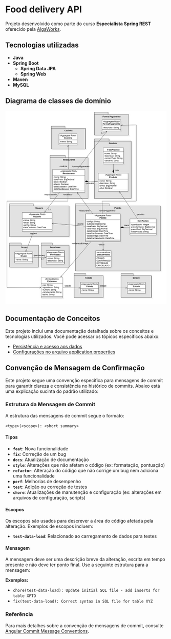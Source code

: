 # Food delivery API
Projeto desenvolvido como parte do curso **Especialista Spring REST** oferecido pela [AlgaWorks](https://www.algaworks.com).

## Tecnologias utilizadas

- **Java** 
- **Spring Boot**
    - **Spring Data JPA**
    - **Spring Web**
- **Maven** 
- **MySQL**

## Diagrama de classes de domínio

<img src="docs/images/domain-classes-diagram.jpg" alt="Diagrama de classes de domínio" width="980"/>


## Documentação de Conceitos

Este projeto inclui uma documentação detalhada sobre os conceitos e tecnologias utilizados. Você pode acessar os tópicos específicos abaixo:

- [Persistência e acesso aos dados](docs/persistence-and-database-access.md)
- [Configurações no arquivo application.properties](docs/application-properties-file.md)


## Convenção de Mensagem de Confirmação

Este projeto segue uma convenção específica para mensagens de commit para garantir clareza e consistência no histórico de commits. Abaixo está uma explicação sucinta do padrão utilizado:


### Estrutura da Mensagem de Commit

A estrutura das mensagens de commit segue o formato:

```<type>(<scope>): <short summary>```

#### Tipos

- **`feat`**: Nova funcionalidade
- **`fix`**: Correção de um bug
- **`docs`**: Atualização de documentação
- **`style`**: Alterações que não afetam o código (ex: formatação, pontuação)
- **`refactor`**: Alteração do código que não corrige um bug nem adiciona uma funcionalidade
- **`perf`**: Melhorias de desempenho
- **`test`**: Adição ou correção de testes
- **`chore`**: Atualizações de manutenção e configuração (ex: alterações em arquivos de configuração, scripts)

#### Escopos

Os escopos são usados para descrever a área do código afetada pela alteração. Exemplos de escopos incluem:

- **`test-data-load`**: Relacionado ao carregamento de dados para testes

#### Mensagem

A mensagem deve ser uma descrição breve da alteração, escrita em tempo presente e não deve ter ponto final. Use a seguinte estrutura para a mensagem:


**Exemplos:**

- `chore(test-data-load): Update initial SQL file - add inserts for table XPTO`
- `fix(test-data-load): Correct syntax in SQL file for table XYZ`

### Referência

Para mais detalhes sobre a convenção de mensagens de commit, consulte [Angular Commit Message Conventions](https://github.com/angular/angular/blob/main/CONTRIBUTING.md#commit).
